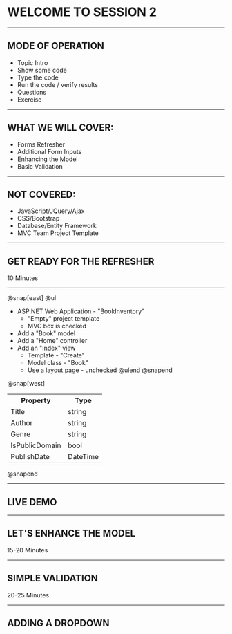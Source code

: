 # WELCOME TO SESSION 2

---

## MODE OF OPERATION

- Topic Intro
- Show some code
- Type the code
- Run the code / verify results
- Questions
- Exercise

---

## WHAT WE WILL COVER:

- Forms Refresher
- Additional Form Inputs
- Enhancing the Model
- Basic Validation

---

## NOT COVERED:

- JavaScript/JQuery/Ajax
- CSS/Bootstrap
- Database/Entity Framework
- MVC Team Project Template

---

## GET READY FOR THE REFRESHER

10 Minutes

---

@snap[east]
@ul
- ASP.NET Web Application - "BookInventory"
  - "Empty" project template
  - MVC box is checked
- Add a "Book" model
- Add a "Home" controller
- Add an "Index" view
  - Template - "Create"
  - Model class - "Book"
  - Use a layout page - unchecked
@ulend
@snapend

@snap[west]
<table>
    <tr>
        <th>Property</th>
        <th>Type</th>
    </tr>
    <tr>
        <td>Title</td>
        <td>string</td>
    </tr>
    <tr>
        <td>Author</td>
        <td>string</td>
    </tr>
    <tr>
        <td>Genre</td>
        <td>string</td>
    </tr>
    <tr>
        <td>IsPublicDomain</td>
        <td>bool</td>
    </tr>
    <tr>
        <td>PublishDate</td>
        <td>DateTime</td>
    </tr>
</table>
@snapend

---

## LIVE DEMO

---

## LET'S ENHANCE THE MODEL

15-20 Minutes

---

## SIMPLE VALIDATION

20-25 Minutes

---

## ADDING A DROPDOWN
